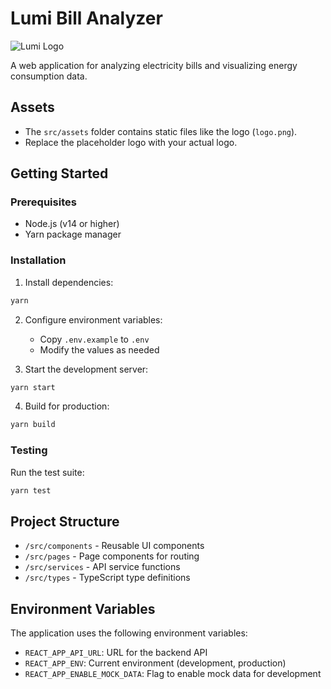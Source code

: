 # Lumi Bill Analyzer

![Lumi Logo](src/assets/logo.png)

A web application for analyzing electricity bills and visualizing energy consumption data.

## Assets

- The `src/assets` folder contains static files like the logo (`logo.png`).
- Replace the placeholder logo with your actual logo.

## Getting Started

### Prerequisites

- Node.js (v14 or higher)
- Yarn package manager

### Installation

1. Install dependencies:

```bash
yarn
```

2. Configure environment variables:
   - Copy `.env.example` to `.env`
   - Modify the values as needed

3. Start the development server:

```bash
yarn start
```

4. Build for production:

```bash
yarn build
```

### Testing

Run the test suite:

```bash
yarn test
```

## Project Structure

- `/src/components` - Reusable UI components
- `/src/pages` - Page components for routing
- `/src/services` - API service functions
- `/src/types` - TypeScript type definitions

## Environment Variables

The application uses the following environment variables:

- `REACT_APP_API_URL`: URL for the backend API
- `REACT_APP_ENV`: Current environment (development, production)
- `REACT_APP_ENABLE_MOCK_DATA`: Flag to enable mock data for development
